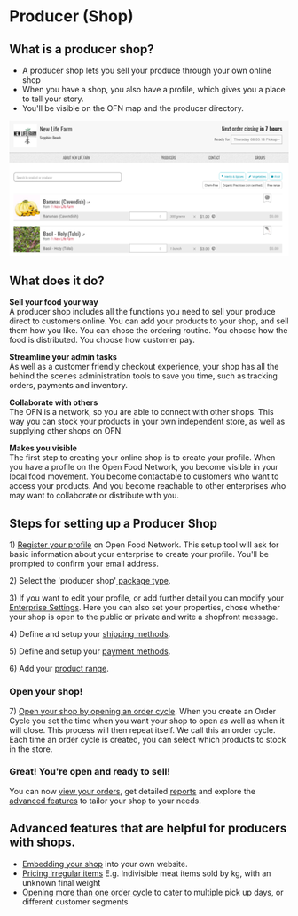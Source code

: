 # Producer \(Shop\)

## What is a producer shop?

* A producer shop lets you sell your produce through your own online shop
* When you have a shop, you also have a profile, which gives you a place to tell your story.
* You'll be visible on the OFN map and the producer directory.

![](../.gitbook/assets/producer-shop.png)

## What does it do?

**Sell your food your way**  
A producer shop includes all the functions you need to sell your produce direct to customers online. You can add your products to your shop, and sell them how you like. You can chose the ordering routine. You choose how the food is distributed. You choose how customer pay.

**Streamline your admin tasks**  
As well as a customer friendly checkout experience, your shop has all the behind the scenes administration tools to save you time, such as tracking orders, payments and inventory.

**Collaborate with others**  
The OFN is a network, so you are able to connect with other shops. This way you can stock your products in your own independent store, as well as supplying other shops on OFN.

**Makes you visible**  
The first step to creating your online shop is to create your profile. When you have a profile on the Open Food Network, you become visible in your local food movement. You become contactable to customers who want to access your products. And you become reachable to other enterprises who may want to collaborate or distribute with you.

## Steps for setting up a Producer Shop

1\) [Register your profile](../basic-features/register-and-create-your-profile.md) on Open Food Network. This setup tool will ask for basic information about your enterprise to create your profile. You'll be prompted to confirm your email address.

2\) Select the 'producer shop'[ package type](../basic-features/package-types.md).

3\) If you want to edit your profile, or add further detail you can modify your [Enterprise Settings](../basic-features/enterprise-settings.md). Here you can also set your properties, chose whether your shop is open to the public or private and write a shopfront message.

4\) Define and setup your [shipping methods](../basic-features/shipping-methods.md).

5\) Define and setup your [payment methods](../basic-features/payment-methods.md).

6\) Add your [product range](../basic-features/products.md).

### **Open your shop!**

7\) [Open your shop by opening an order cycle](../advanced-features/order-cycles/). When you create an Order Cycle you set the time when you want your shop to open as well as when it will close. This process will then repeat itself. We call this an order cycle. Each time an order cycle is created, you can select which products to stock in the store.

### **Great! You're open and ready to sell!**

You can now [view your orders](../advanced-features/orders/), get detailed [reports](../basic-features/reports.md) and explore the [advanced features](../advanced-features/) to tailor your shop to your needs.

## Advanced features that are helpful for producers with shops.

* [Embedding your shop](../advanced-features/shop-setup/embedded-shopfront.md) into your own website.
* [Pricing irregular items](../advanced-features/products/pricing-irregular-items-kg.md) E.g. Indivisible meat items sold by kg, with an unknown final weight
* [Opening more than one order cycle](../advanced-features/order-cycles/opening-more-than-one-order-cycle.md) to cater to multiple pick up days, or different customer segments

